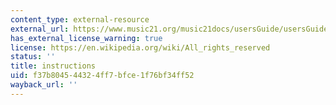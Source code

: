 ```yaml
---
content_type: external-resource
external_url: https://www.music21.org/music21docs/usersGuide/usersGuide_01_installing.html
has_external_license_warning: true
license: https://en.wikipedia.org/wiki/All_rights_reserved
status: ''
title: instructions
uid: f37b8045-4432-4ff7-bfce-1f76bf34ff52
wayback_url: ''
---
```

